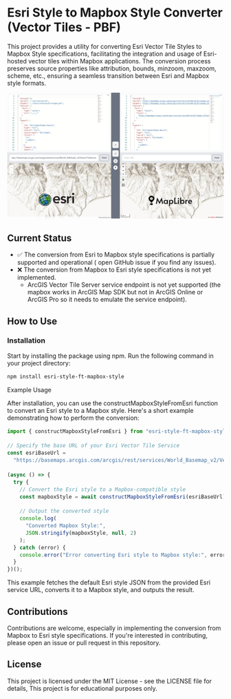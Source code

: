 # Esri Style to Mapbox Style Converter (Vector Tiles - PBF)

This project provides a utility for converting Esri Vector Tile Styles to Mapbox Style specifications, facilitating the integration and usage of Esri-hosted vector tiles within Mapbox applications. The conversion process preserves source properties like attribution, bounds, minzoom, maxzoom, scheme, etc., ensuring a seamless transition between Esri and Mapbox style formats.

![screenshot](docs/images/esri-style-ft-mapbox-style-screenshot.jpg)

## Current Status

- ✅ The conversion from Esri to Mapbox style specifications is partially supported and operational ( open GitHub issue if you find any issues).
- ❌ The conversion from Mapbox to Esri style specifications is not yet implemented.
  - ArcGIS Vector Tile Server service endpoint is not yet supported (the mapbox works in ArcGIS Map SDK but not in ArcGIS Online or ArcGIS Pro so it needs to emulate the service endpoint).

## How to Use

### Installation

Start by installing the package using npm. Run the following command in your project directory:

```sh
npm install esri-style-ft-mapbox-style
```

Example Usage

After installation, you can use the constructMapboxStyleFromEsri function to convert an Esri style to a Mapbox style. Here's a short example demonstrating how to perform the conversion:

```typescript
import { constructMapboxStyleFromEsri } from "esri-style-ft-mapbox-style";

// Specify the base URL of your Esri Vector Tile Service
const esriBaseUrl =
  "https://basemaps.arcgis.com/arcgis/rest/services/World_Basemap_v2/VectorTileServer";

(async () => {
  try {
    // Convert the Esri style to a Mapbox-compatible style
    const mapboxStyle = await constructMapboxStyleFromEsri(esriBaseUrl);

    // Output the converted style
    console.log(
      "Converted Mapbox Style:",
      JSON.stringify(mapboxStyle, null, 2)
    );
  } catch (error) {
    console.error("Error converting Esri style to Mapbox style:", error);
  }
})();
```

This example fetches the default Esri style JSON from the provided Esri service URL, converts it to a Mapbox style, and outputs the result.

## Contributions

Contributions are welcome, especially in implementing the conversion from Mapbox to Esri style specifications. If you're interested in contributing, please open an issue or pull request in this repository.

## License

This project is licensed under the MIT License - see the LICENSE file for details, This project is for educational purposes only.

